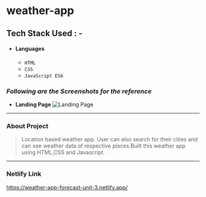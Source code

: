 # weather-app
## Tech Stack Used : -

- #### Languages
  - `HTML`
  - `CSS`
  - `JavaScript ES6`


### _Following are the Screenshots for the reference_

- **Landing Page**
  ![Landing Page](https://cdn-images-1.medium.com/max/1200/1*HloczYJCeMdPOhBK3pR6eQ.png)
  

---

### About Project

>    Location based weather app. User can also search for their cities and can see weather data of respective places.Built this weather app using HTML,CSS and Javascript.
---


### Netlify Link
https://weather-app-forecast-unit-3.netlify.app/

